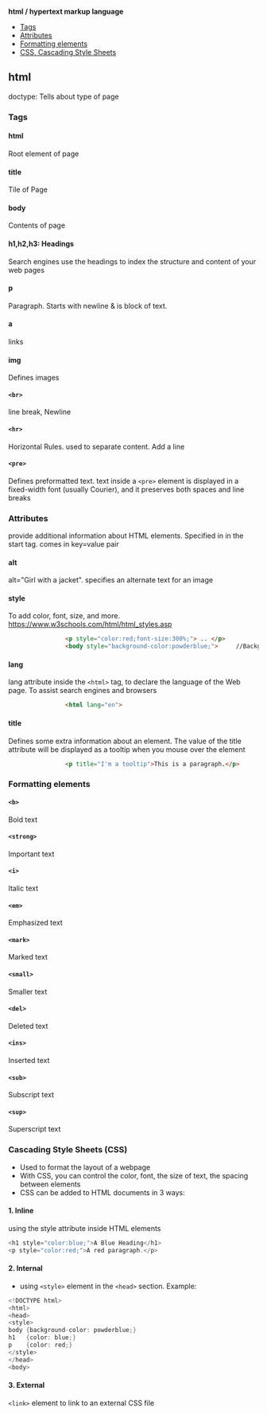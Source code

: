 **html / hypertext markup language**
- [Tags](#t)
- [Attributes](#a)
- [Formatting elements](#f)
- [CSS, Cascading Style Sheets](#css)

## html
doctype: 	Tells about type of page
  
<a name=t></a>
### Tags
#### html
Root element of page
#### title
Tile of Page
#### body
Contents of page
#### h1,h2,h3:	Headings
Search engines use the headings to index the structure and content of your web pages
#### p
Paragraph. Starts with newline & is block of text.
#### a
links
#### img
Defines images
#### `<br>`
line break, Newline
#### `<hr>`
Horizontal Rules. used to separate content. Add a line
#### `<pre>`
Defines preformatted text. text inside a `<pre>` element is displayed in a fixed-width font (usually Courier), and it preserves both spaces and line breaks

<a name=a></a>
### Attributes
provide additional information about HTML elements. Specified in in the start tag. comes in key=value pair
#### alt
alt="Girl with a jacket". specifies an alternate text for an image
#### style
To add color, font, size, and more. https://www.w3schools.com/html/html_styles.asp
```html
				<p style="color:red;font-size:300%;"> .. </p>
				<body style="background-color:powderblue;">		//Background of page
```
#### lang
lang attribute inside the `<html>` tag, to declare the language of the Web page. To assist search engines and browsers
```html
				<html lang="en">
```
#### title
Defines some extra information about an element. The value of the title attribute will be displayed as a tooltip when you mouse over the element
```html
				<p title="I'm a tooltip">This is a paragraph.</p>
```

<a name=f></a>
### Formatting elements
#### `<b>` 
Bold text
#### `<strong>`
Important text
#### `<i>` 
Italic text
#### `<em>` 
Emphasized text
#### `<mark>` 
Marked text
#### `<small>`
Smaller text
#### `<del>` 
Deleted text
#### `<ins>` 
Inserted text
#### `<sub>`
Subscript text
#### `<sup>`
Superscript text

<a name=css></a>
### Cascading Style Sheets (CSS)
- Used to format the layout of a webpage
- With CSS, you can control the color, font, the size of text, the spacing between elements
- CSS can be added to HTML documents in 3 ways:
#### 1. Inline
using the style attribute inside HTML elements
```c
<h1 style="color:blue;">A Blue Heading</h1>
<p style="color:red;">A red paragraph.</p>
```
#### 2. Internal
- using `<style>` element in the `<head>` section. Example:
```c
<!DOCTYPE html>
<html>
<head>
<style>
body {background-color: powderblue;}
h1   {color: blue;}
p    {color: red;}
</style>
</head>
<body>	
```
#### 3. External
`<link>` element to link to an external CSS file
